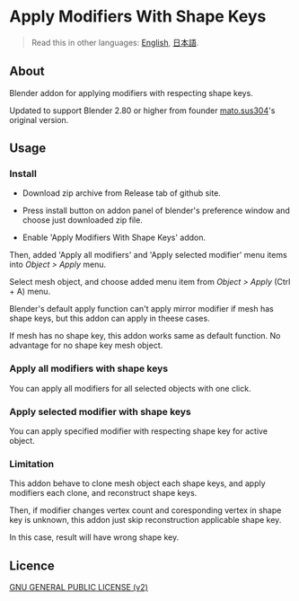 # Apply Modifiers With Shape Keys

> Read this in other languages: [English](README.md), [日本語](README.ja.md).

## About

Blender addon for applying modifiers with respecting shape keys.

Updated to support Blender 2.80 or higher from founder [mato.sus304](https://sites.google.com/site/matosus304blendernotes/home)'s original version.

## Usage

### Install

- Download zip archive from Release tab of github site.

- Press install button on addon panel of blender's preference window and choose just downloaded zip file.

- Enable 'Apply Modifiers With Shape Keys' addon.

Then, added 'Apply all modifiers' and 'Apply selected modifier' menu items into *Object > Apply* menu.

Select mesh object, and choose added menu item from *Object > Apply* (Ctrl + A) menu.

Blender's default apply function can't apply mirror modifier if mesh has shape keys, but this addon can apply in theese cases.

If mesh has no shape key, this addon works same as default function. No advantage for no shape key mesh object.

### Apply all modifiers with shape keys

You can apply all modifiers for all selected objects with one click.

### Apply selected modifier with shape keys

You can apply specified modifier with respecting shape key for active object.

### Limitation

This addon behave to clone mesh object each shape keys, and apply modifiers each clone, and reconstruct shape keys.

Then, if modifier changes vertex count and coresponding vertex in shape key is unknown, this addon just skip reconstruction applicable shape key.

In this case, result will have wrong shape key.

## Licence

[GNU GENERAL PUBLIC LICENSE (v2)](LICENSE)
